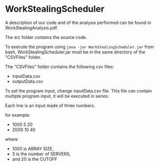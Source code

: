 # WorkStealingScheduler

A description of our code and of the analysis performed can be found in WorkStealingAnalysis.pdf.

The src folder contains the source code.

To execute the program using ```java -jar WorkStealingScheduler.jar``` from bash, WorkStealingScheduler.jar must be in the same directory of the "CSVFiles" folder. 

The "CSVFiles" folder contains the following csv files: 
* inputData.csv
* outputData.csv

To set the program input, change inputData.csv file. This file can contain multiple program input, it will be executed in series. 

Each line is an input made of three numbers. 

for example: 
* 1000 5 20
* 2000 10 40	

where 
* 1000 is ARRAY SIZE, 
* 5 is the number of SERVERS, 
* and 20 is the CUTOFF
